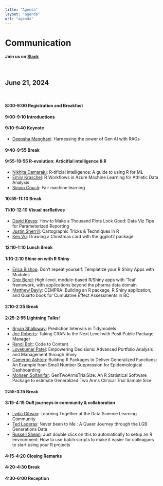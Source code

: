 ```yaml
---
title: "Agenda"
layout: "agenda"
url: "agenda"
---
```




<style>
td {vertical-align:top;}
.agenda {
border-width:2px;
border-style:solid;
border-color:black;
border-collapse: collapse;
width:60%;
}

th, td {
  padding: 10px;
}

.agenda td {
border-width:1px;
border-style:solid;
border-color:black;
}

.agendaLink {color: blue; text-decoration: none;}
.agendaLink:hover {text-decoration: underline;}
.agendaLink:active {color: black;}
.agendaLink:visited {color: purple;}

.timecontainer {width:20%;}
.trainingcontainer {width:20%;}
.descriptioncontainer {width:60%px;}

</style>

<!-- </style> -->

<h1>Communication</h1>
  <h4>Join us on <a href="https://join.slack.com/t/cascadiarconf/shared_invite/zt-1lu53059t-GAxQtzrwQhmo7BXE7YfC8w" target="blank_">Slack</a></h4>
  <br>

## June 21, 2024
<br>

#### 8:00-9:00 Registration and Breakfast

#### 9:00-9:10 Introductions

#### 9:10-9:40 Keynote 

* [Deepsha Menghani](/2024/keynote/deepsha_menghani): Harnessing the power of Gen AI with RAGs

#### 9:40-9:55 Break

#### 9:55-10:55 R-evolution: Articifial intelligence & R

* [Nikhita Damaraju](/2024/regular/nikhita_damaraju): R-tificial intelligence: A guide to using R for ML  
* [Emily Kraschel](/2024/regular/emily_kraschel): R Workflows in Azure Machine Learning for Athletic Data Analysis
* [Simon Couch](/2024/regular/simon_couch): Fair machine learning

#### 10:55-11:10 Break

#### 11:10-12:10 Visual narRatives

* [David Keyes](/2024/regular/david_keyes): How to Make a Thousand Plots Look Good: Data Viz Tips for Parameterized Reporting
* [Justin Sherrill](/2024/regular/justin_sherrill): Cartographic Tricks & Techniques in R
* [Ken Vu](/2024/regular/ken_vu): Drawing a Christmas card with the ggplot2 package

#### 12:10-1:10 Lunch Break

#### 1:10-2:10 Shine on with R Shiny

* [Erica Bishop](/2024/regular/erica_bishop): Don’t repeat yourself: Templatize your R Shiny Apps with Modules
* [Dror Berel](/2024/regular/dror_berel): High-level, module-based R/Shiny apps with ‘Teal’ framework, with applications beyond the pharma data domain
* [Matthew Bayly](/2024/regular/matthew_bayly): CEMPRA: Building an R package, R Shiny application, and Quarto book for Cumulative Effect Assessments in BC

#### 2:10-2:25 Break

#### 2:25-2:55 Lightning Talks!

* [Bryan Shalloway](/2024/lightning/bryan_shalloway): Prediction Intervals in Tidymodels
* [Joe Roberts](/2024/lightning/joe_roberts): Taking CRAN to the Next Level with Posit Public Package Manager
* [Randi Bolt](/2024/lightning/randi_bolt): Code to Content
* [Lovekumar Patel](/2024/lightning/lovekumar_patel): Empowering Decisions: Advanced Portfolio Analysis and Management through Shiny
* [Cameron Ashton](/2024/lightning/cameron_ashton): Building R Packages to Deliver Generalized Functions: An Example from Small Number Suppression for Epidemiological Dashboarding
* [Mohsen Soltanifar](/2024/lightning/mohsen_soltanifar): GenTwoArmsTrialSize: An R Statistical Software Package to estimate Generalized Two Arms Clinical Trial Sample Size

#### 2:55-3:15 Break

#### 3:15-4:15 OuR journeys in community & collaboration

* [Lydia Gibson](/2024/regular/lydia_gibson): Learning Together at the Data Science Learning Community
* [Ted Laderas](/2024/regular/ted_laderas): Never been to Me : A Queer Journey through the LGB Generations Data
* [Russell Shean](/2024/regular/russell_shean): Just double click on this to automatically to setup an R environment: How to use batch scripts to make it easier for colleagues to start using your R projects 

#### 4:15-4:20 Closing Remarks

#### 4:20-4:30 Break

#### 4:30-6:00 Reception



<br><br><br>
